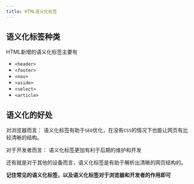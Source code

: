 ```yaml
---
title: HTML语义化标签
---
```


## 语义化标签种类
HTML新增的语义化标签主要有
- `<header>`
- `<footer>`
- `<nav>`
- `<aside>`
- `<select>`
- `<article>`

## 语义化的好处
对浏览器而言：
    语义化标签有助于`SEO`优化，在没有`CSS`的情况下也能让网页有比较清晰的结构。

对于开发者而言：
    语义化标签更加有利于后期的维护和开发

还有就是对于其他的设备而言，语义化标签是有助于解析出清晰的网页结构的。


**记住常见的语义化标签，以及语义化标签对于浏览器和开发者的作用即可**
